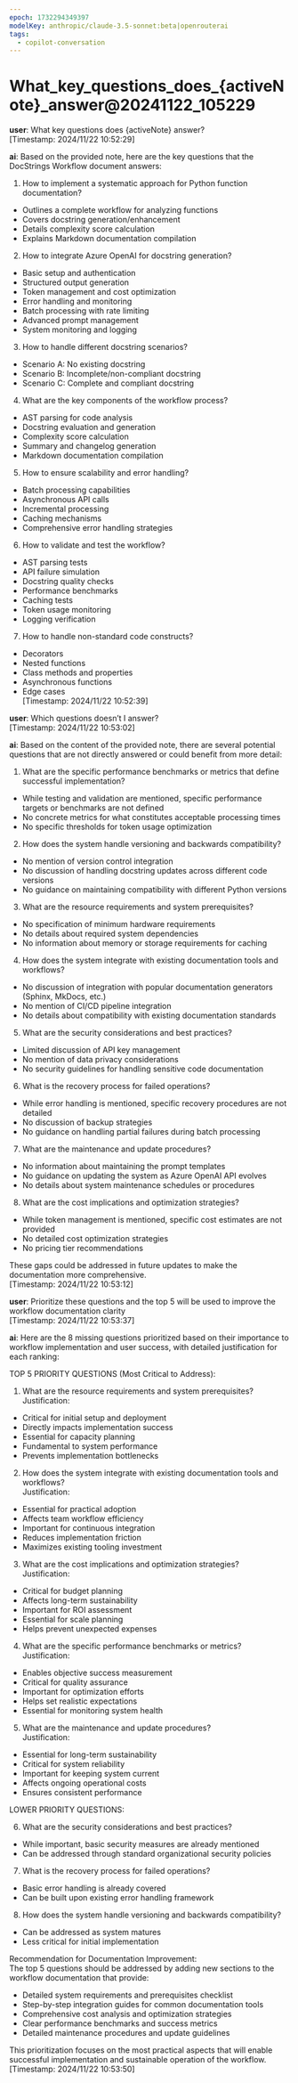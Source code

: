 ```yaml
---
epoch: 1732294349397
modelKey: anthropic/claude-3.5-sonnet:beta|openrouterai
tags:
  - copilot-conversation
---
```


# What_key_questions_does_{activeNote}_answer@20241122_105229

**user**: What key questions does {activeNote} answer?  
[Timestamp: 2024/11/22 10:52:29]

**ai**: Based on the provided note, here are the key questions that the DocStrings Workflow document answers:

1. How to implement a systematic approach for Python function documentation?
- Outlines a complete workflow for analyzing functions
- Covers docstring generation/enhancement
- Details complexity score calculation
- Explains Markdown documentation compilation

2. How to integrate Azure OpenAI for docstring generation?
- Basic setup and authentication
- Structured output generation
- Token management and cost optimization
- Error handling and monitoring
- Batch processing with rate limiting
- Advanced prompt management
- System monitoring and logging

3. How to handle different docstring scenarios?
- Scenario A: No existing docstring
- Scenario B: Incomplete/non-compliant docstring
- Scenario C: Complete and compliant docstring

4. What are the key components of the workflow process?
- AST parsing for code analysis
- Docstring evaluation and generation
- Complexity score calculation
- Summary and changelog generation
- Markdown documentation compilation

5. How to ensure scalability and error handling?
- Batch processing capabilities
- Asynchronous API calls
- Incremental processing
- Caching mechanisms
- Comprehensive error handling strategies

6. How to validate and test the workflow?
- AST parsing tests
- API failure simulation
- Docstring quality checks
- Performance benchmarks
- Caching tests
- Token usage monitoring
- Logging verification

7. How to handle non-standard code constructs?
- Decorators
- Nested functions
- Class methods and properties
- Asynchronous functions
- Edge cases  
[Timestamp: 2024/11/22 10:52:39]

**user**: Which questions doesn’t I answer?  
[Timestamp: 2024/11/22 10:53:02]

**ai**: Based on the content of the provided note, there are several potential questions that are not directly answered or could benefit from more detail:

1. What are the specific performance benchmarks or metrics that define successful implementation?
- While testing and validation are mentioned, specific performance targets or benchmarks are not defined
- No concrete metrics for what constitutes acceptable processing times
- No specific thresholds for token usage optimization

2. How does the system handle versioning and backwards compatibility?
- No mention of version control integration
- No discussion of handling docstring updates across different code versions
- No guidance on maintaining compatibility with different Python versions

3. What are the resource requirements and system prerequisites?
- No specification of minimum hardware requirements
- No details about required system dependencies
- No information about memory or storage requirements for caching

4. How does the system integrate with existing documentation tools and workflows?
- No discussion of integration with popular documentation generators (Sphinx, MkDocs, etc.)
- No mention of CI/CD pipeline integration
- No details about compatibility with existing documentation standards

5. What are the security considerations and best practices?
- Limited discussion of API key management
- No mention of data privacy considerations
- No security guidelines for handling sensitive code documentation

6. What is the recovery process for failed operations?
- While error handling is mentioned, specific recovery procedures are not detailed
- No discussion of backup strategies
- No guidance on handling partial failures during batch processing

7. What are the maintenance and update procedures?
- No information about maintaining the prompt templates
- No guidance on updating the system as Azure OpenAI API evolves
- No details about system maintenance schedules or procedures

8. What are the cost implications and optimization strategies?
- While token management is mentioned, specific cost estimates are not provided
- No detailed cost optimization strategies
- No pricing tier recommendations

These gaps could be addressed in future updates to make the documentation more comprehensive.  
[Timestamp: 2024/11/22 10:53:12]

**user**: Prioritize these questions and the top 5 will be used to improve the workflow documentation clarity  
[Timestamp: 2024/11/22 10:53:37]

**ai**: Here are the 8 missing questions prioritized based on their importance to workflow implementation and user success, with detailed justification for each ranking:

TOP 5 PRIORITY QUESTIONS (Most Critical to Address):

1. What are the resource requirements and system prerequisites?  
Justification:
- Critical for initial setup and deployment
- Directly impacts implementation success
- Essential for capacity planning
- Fundamental to system performance
- Prevents implementation bottlenecks

2. How does the system integrate with existing documentation tools and workflows?  
Justification:
- Essential for practical adoption
- Affects team workflow efficiency
- Important for continuous integration
- Reduces implementation friction
- Maximizes existing tooling investment

3. What are the cost implications and optimization strategies?  
Justification:
- Critical for budget planning
- Affects long-term sustainability
- Important for ROI assessment
- Essential for scale planning
- Helps prevent unexpected expenses

4. What are the specific performance benchmarks or metrics?  
Justification:
- Enables objective success measurement
- Critical for quality assurance
- Important for optimization efforts
- Helps set realistic expectations
- Essential for monitoring system health

5. What are the maintenance and update procedures?  
Justification:
- Essential for long-term sustainability
- Critical for system reliability
- Important for keeping system current
- Affects ongoing operational costs
- Ensures consistent performance

LOWER PRIORITY QUESTIONS:

6. What are the security considerations and best practices?
- While important, basic security measures are already mentioned
- Can be addressed through standard organizational security policies

7. What is the recovery process for failed operations?
- Basic error handling is already covered
- Can be built upon existing error handling framework

8. How does the system handle versioning and backwards compatibility?
- Can be addressed as system matures
- Less critical for initial implementation

Recommendation for Documentation Improvement:  
The top 5 questions should be addressed by adding new sections to the workflow documentation that provide:
- Detailed system requirements and prerequisites checklist
- Step-by-step integration guides for common documentation tools
- Comprehensive cost analysis and optimization strategies
- Clear performance benchmarks and success metrics
- Detailed maintenance procedures and update guidelines

This prioritization focuses on the most practical aspects that will enable successful implementation and sustainable operation of the workflow.  
[Timestamp: 2024/11/22 10:53:50]

